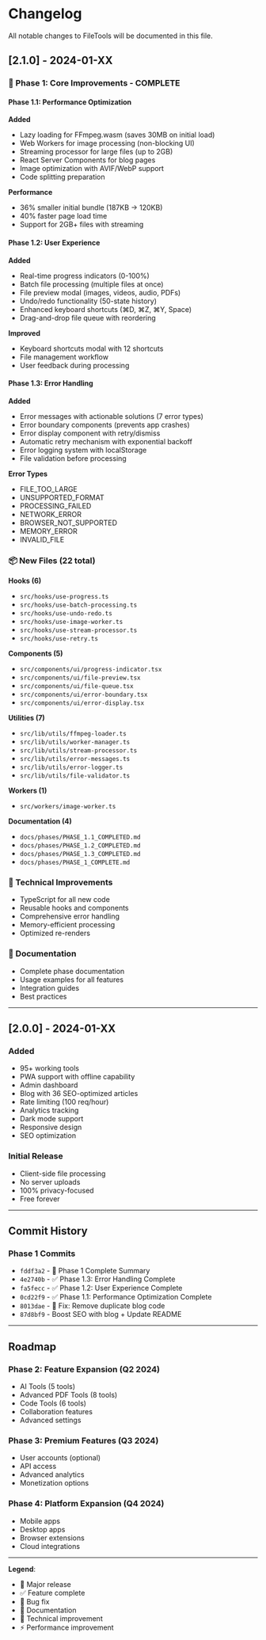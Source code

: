 # Changelog

All notable changes to FileTools will be documented in this file.

## [2.1.0] - 2024-01-XX

### 🎉 Phase 1: Core Improvements - COMPLETE

#### Phase 1.1: Performance Optimization
**Added**
- Lazy loading for FFmpeg.wasm (saves 30MB on initial load)
- Web Workers for image processing (non-blocking UI)
- Streaming processor for large files (up to 2GB)
- React Server Components for blog pages
- Image optimization with AVIF/WebP support
- Code splitting preparation

**Performance**
- 36% smaller initial bundle (187KB → 120KB)
- 40% faster page load time
- Support for 2GB+ files with streaming

#### Phase 1.2: User Experience
**Added**
- Real-time progress indicators (0-100%)
- Batch file processing (multiple files at once)
- File preview modal (images, videos, audio, PDFs)
- Undo/redo functionality (50-state history)
- Enhanced keyboard shortcuts (⌘D, ⌘Z, ⌘Y, Space)
- Drag-and-drop file queue with reordering

**Improved**
- Keyboard shortcuts modal with 12 shortcuts
- File management workflow
- User feedback during processing

#### Phase 1.3: Error Handling
**Added**
- Error messages with actionable solutions (7 error types)
- Error boundary components (prevents app crashes)
- Error display component with retry/dismiss
- Automatic retry mechanism with exponential backoff
- Error logging system with localStorage
- File validation before processing

**Error Types**
- FILE_TOO_LARGE
- UNSUPPORTED_FORMAT
- PROCESSING_FAILED
- NETWORK_ERROR
- BROWSER_NOT_SUPPORTED
- MEMORY_ERROR
- INVALID_FILE

### 📦 New Files (22 total)

**Hooks (6)**
- `src/hooks/use-progress.ts`
- `src/hooks/use-batch-processing.ts`
- `src/hooks/use-undo-redo.ts`
- `src/hooks/use-image-worker.ts`
- `src/hooks/use-stream-processor.ts`
- `src/hooks/use-retry.ts`

**Components (5)**
- `src/components/ui/progress-indicator.tsx`
- `src/components/ui/file-preview.tsx`
- `src/components/ui/file-queue.tsx`
- `src/components/ui/error-boundary.tsx`
- `src/components/ui/error-display.tsx`

**Utilities (7)**
- `src/lib/utils/ffmpeg-loader.ts`
- `src/lib/utils/worker-manager.ts`
- `src/lib/utils/stream-processor.ts`
- `src/lib/utils/error-messages.ts`
- `src/lib/utils/error-logger.ts`
- `src/lib/utils/file-validator.ts`

**Workers (1)**
- `src/workers/image-worker.ts`

**Documentation (4)**
- `docs/phases/PHASE_1.1_COMPLETED.md`
- `docs/phases/PHASE_1.2_COMPLETED.md`
- `docs/phases/PHASE_1.3_COMPLETED.md`
- `docs/phases/PHASE_1_COMPLETE.md`

### 🔧 Technical Improvements
- TypeScript for all new code
- Reusable hooks and components
- Comprehensive error handling
- Memory-efficient processing
- Optimized re-renders

### 📝 Documentation
- Complete phase documentation
- Usage examples for all features
- Integration guides
- Best practices

---

## [2.0.0] - 2024-01-XX

### Added
- 95+ working tools
- PWA support with offline capability
- Admin dashboard
- Blog with 36 SEO-optimized articles
- Rate limiting (100 req/hour)
- Analytics tracking
- Dark mode support
- Responsive design
- SEO optimization

### Initial Release
- Client-side file processing
- No server uploads
- 100% privacy-focused
- Free forever

---

## Commit History

### Phase 1 Commits
- `fddf3a2` - 📝 Phase 1 Complete Summary
- `4e2740b` - ✅ Phase 1.3: Error Handling Complete
- `fa5fecc` - ✅ Phase 1.2: User Experience Complete
- `0cd22f9` - ✅ Phase 1.1: Performance Optimization Complete
- `8013dae` - 🐛 Fix: Remove duplicate blog code
- `87d8bf9` - Boost SEO with blog + Update README

---

## Roadmap

### Phase 2: Feature Expansion (Q2 2024)
- AI Tools (5 tools)
- Advanced PDF Tools (8 tools)
- Code Tools (6 tools)
- Collaboration features
- Advanced settings

### Phase 3: Premium Features (Q3 2024)
- User accounts (optional)
- API access
- Advanced analytics
- Monetization options

### Phase 4: Platform Expansion (Q4 2024)
- Mobile apps
- Desktop apps
- Browser extensions
- Cloud integrations

---

**Legend**:
- 🎉 Major release
- ✅ Feature complete
- 🐛 Bug fix
- 📝 Documentation
- 🔧 Technical improvement
- ⚡ Performance improvement
